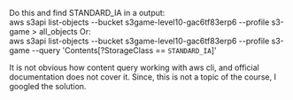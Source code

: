 Do this and find STANDARD_IA in a output:   
     aws s3api list-objects --bucket s3game-level10-gac6tf83erp6 --profile s3-game > all_objects
Or:   
     aws s3api list-objects --bucket s3game-level10-gac6tf83erp6 --profile s3-game --query 'Contents[?StorageClass == `STANDARD_IA`]'

It is not obvious how content query working with aws cli, and official documentation does not cover it. Since, this is not a topic of the course, I googled the solution. 